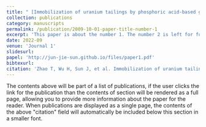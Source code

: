 ```yaml
---
title: " [Immobilization of uranium tailings by phosphoric acid-based geopolymer with optimization of machine learning](https://link.springer.com/article/10.1007/s10967-022-08454-3)"
collection: publications
category: manuscripts
permalink: /publication/2009-10-01-paper-title-number-1
excerpt: 'This paper is about the number 1. The number 2 is left for future work.'
date: 2022-09
venue: 'Journal 1'
slidesurl: 
papel: 'http://jun-jie-sun.github.io/files/paper1.pdf'
bibtexurl: 
citation: 'Zhao T, Wu H, Sun J, et al. Immobilization of uranium tailings by phosphoric acid-based geopolymer with optimization of machine learning[J]. Journal of Radioanalytical and Nuclear Chemistry, 2022, 331(9): 4047-4054.'
---
```

The contents above will be part of a list of publications, if the user clicks the link for the publication than the contents of section will be rendered as a full page, allowing you to provide more information about the paper for the reader. When publications are displayed as a single page, the contents of the above "citation" field will automatically be included below this section in a smaller font.
